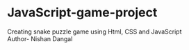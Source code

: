 # JavaScript-game-project
Creating snake puzzle game using Html, CSS and JavaScript
<br>
Author- Nishan Dangal
